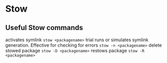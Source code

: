 # Stow

## Useful Stow commands

activates symlink
`stow <packagename>`
trial runs or simulates symlink generation. Effective for checking for errors
`stow -n <packagename>`
delete stowed package
`stow -D <packagename>`
restows package
`stow -R <packagename>`
